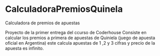# CalculadoraPremiosQuinela
 Calculadora de premios de apuestas

 Proyecto de la primer entrega del ccurso de Coderhouse 
 Consiste en calcular los premios a primera de apuestas de Quiniela (juego de apuesta oficial en Argentina)
 este calcula apuestas de 1 ,2 y 3 cifras y precio de la apuesta es infinito.
 
